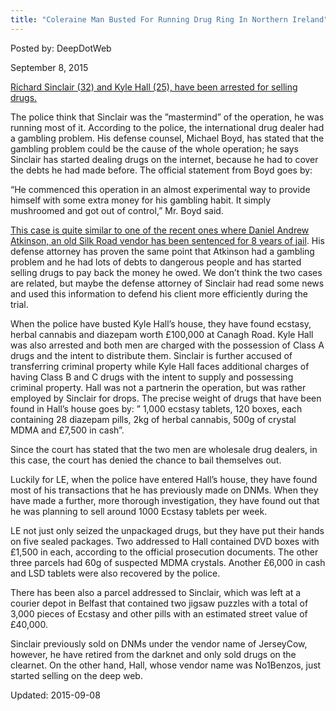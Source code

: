 ```yaml
---
title: "Coleraine Man Busted For Running Drug Ring In Northern Ireland"
---
```


Posted by: DeepDotWeb 

<span>September 8, 2015</span>

<p><a href="http://www.belfasttelegraph.co.uk/news/northern-ireland/dark-web-drug-network-run-from-coleraine-mans-bedroom-31503735.html">Richard Sinclair (32) and Kyle Hall (25), have been arrested for selling drugs.</a></p>
<p>The police think that Sinclair was the ”mastermind” of the operation, he was running most of it. According to the police, the international drug dealer had a gambling problem. His defense counsel, Michael Boyd, has stated that the gambling problem could be the cause of the whole operation; he says Sinclair has started dealing drugs on the internet, because he had to cover the debts he had made before. The official statement from Boyd goes by:</p>
<p>&#8220;He commenced this operation in an almost experimental way to provide himself with some extra money for his gambling habit. It simply mushroomed and got out of control,&#8221; Mr. Boyd said.</p>
<p><a href="https://gir.pub/deepdotweb/2015/09/05/darknet-vendor-sentenced-to-8-years-sold-drugs-in-order-to-pay-back-a-debt/">This case is quite similar to one of the recent ones where Daniel Andrew Atkinson, an old Silk Road vendor has been sentenced for 8 years of jail</a>. His defense attorney has proven the same point that Atkinson had a gambling problem and he had lots of debts to dangerous people and has started selling drugs to pay back the money he owed. We don’t think the two cases are related, but maybe the defense attorney of Sinclair had read some news and used this information to defend his client more efficiently during the trial.</p>
<p>When the police have busted Kyle Hall’s house, they have found ecstasy, herbal cannabis and diazepam worth £100,000 at Canagh Road. Kyle Hall was also arrested and both men are charged with the possession of Class A drugs and the intent to distribute them. Sinclair is further accused of transferring criminal property while Kyle Hall faces additional charges of having Class B and C drugs with the intent to supply and possessing criminal property. Hall was not a partnerin the operation, but was rather employed by Sinclair for drops. The precise weight of drugs that have been found in Hall’s house goes by: ” 1,000 ecstasy tablets, 120 boxes, each containing 28 diazepam pills, 2kg of herbal cannabis, 500g of crystal MDMA and £7,500 in cash”.</p>
<p>Since the court has stated that the two men are wholesale drug dealers, in this case, the court has denied the chance to bail themselves out.</p>
<p>Luckily for LE, when the police have entered Hall’s house, they have found most of his transactions that he has previously made on DNMs. When they have made a further, more thorough investigation, they have found out that he was planning to sell around 1000 Ecstasy tablets per week.</p>
<p>LE not just only seized the unpackaged drugs, but they have put their hands on five sealed packages. Two addressed to Hall contained DVD boxes with £1,500 in each, according to the official prosecution documents. The other three parcels had 60g of suspected MDMA crystals. Another £6,000 in cash and LSD tablets were also recovered by the police.</p>
<p>There has been also a parcel addressed to Sinclair, which was left at a courier depot in Belfast that contained two jigsaw puzzles with a total of 3,000 pieces of Ecstasy and other pills with an estimated street value of £40,000.</p>
<p>Sinclair previously sold on DNMs under the vendor name of JerseyCow, however, he have retired from the darknet and only sold drugs on the clearnet. On the other hand, Hall, whose vendor name was No1Benzos, just started selling on the deep web.</p>

Updated: 2015-09-08